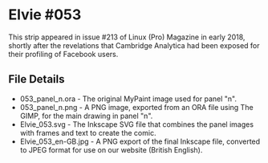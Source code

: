 Elvie #053
==========
This strip appeared in issue #213 of Linux (Pro) Magazine in early 2018, shortly after the revelations that
Cambridge Analytica had been exposed for their profiling of Facebook users.


File Details
------------
* 053_panel_n.ora     - The original MyPaint image used for panel "n".
* 053_panel_n.png     - A PNG image, exported from an ORA file using The GIMP, for the main drawing in panel "n".
* Elvie_053.svg       - The Inkscape SVG file that combines the panel images with frames and text to create the comic.
* Elvie_053_en-GB.jpg - A PNG export of the final Inkscape file, converted to JPEG format for use on our website (British English).

